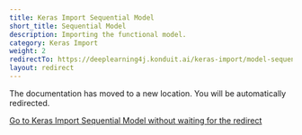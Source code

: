 ```yaml
---
title: Keras Import Sequential Model
short_title: Sequential Model
description: Importing the functional model.
category: Keras Import
weight: 2
redirectTo: https://deeplearning4j.konduit.ai/keras-import/model-sequential
layout: redirect
---
```


The documentation has moved to a new location. You will be automatically redirected.
            
[Go to Keras Import Sequential Model without waiting for the redirect](https://deeplearning4j.konduit.ai/keras-import/model-sequential)

        